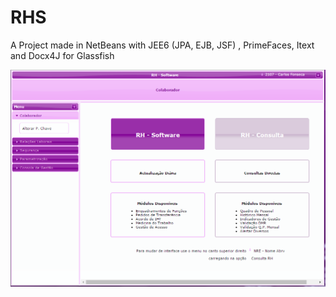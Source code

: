 # RHS

 A Project made in NetBeans with JEE6 (JPA, EJB, JSF) , PrimeFaces, Itext and Docx4J for Glassfish
 
 ![Alt text](/screenshot.PNG?raw=true )
